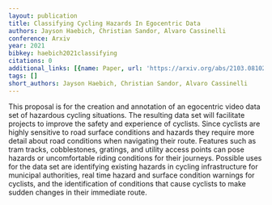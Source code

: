 ```yaml
---
layout: publication
title: Classifying Cycling Hazards In Egocentric Data
authors: Jayson Haebich, Christian Sandor, Alvaro Cassinelli
conference: Arxiv
year: 2021
bibkey: haebich2021classifying
citations: 0
additional_links: [{name: Paper, url: 'https://arxiv.org/abs/2103.08102'}]
tags: []
short_authors: Jayson Haebich, Christian Sandor, Alvaro Cassinelli
---
```

This proposal is for the creation and annotation of an egocentric video data
set of hazardous cycling situations. The resulting data set will facilitate
projects to improve the safety and experience of cyclists. Since cyclists are
highly sensitive to road surface conditions and hazards they require more
detail about road conditions when navigating their route. Features such as tram
tracks, cobblestones, gratings, and utility access points can pose hazards or
uncomfortable riding conditions for their journeys. Possible uses for the data
set are identifying existing hazards in cycling infrastructure for municipal
authorities, real time hazard and surface condition warnings for cyclists, and
the identification of conditions that cause cyclists to make sudden changes in
their immediate route.